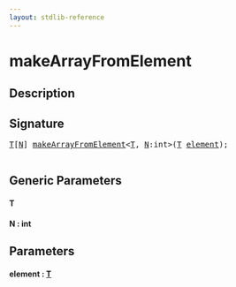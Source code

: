 ```yaml
---
layout: stdlib-reference
---
```


# makeArrayFromElement

## Description





## Signature 

<pre>
<a href="makearrayfromelement-49d#typeparam-T" class="code_type">T</a>[<a href="makearrayfromelement-49d#decl-N" class="code_var">N</a>] <a href="makearrayfromelement-49d">makeArrayFromElement</a>&lt;<a href="makearrayfromelement-49d#typeparam-T" class="code_type">T</a>, <a href="makearrayfromelement-49d#decl-N" class="code_var">N</a>:<span class="code_keyword">int</span>&gt;(<a href="makearrayfromelement-49d#typeparam-T" class="code_type">T</a> <a href="makearrayfromelement-49d#decl-element" class="code_param">element</a>);

</pre>

## Generic Parameters

####  <a id="typeparam-T"></a>T
####  <a id="decl-N"></a>N  : int

## Parameters

####  <a id="decl-element"></a>element  : [T](makearrayfromelement-49d#typeparam-T)

